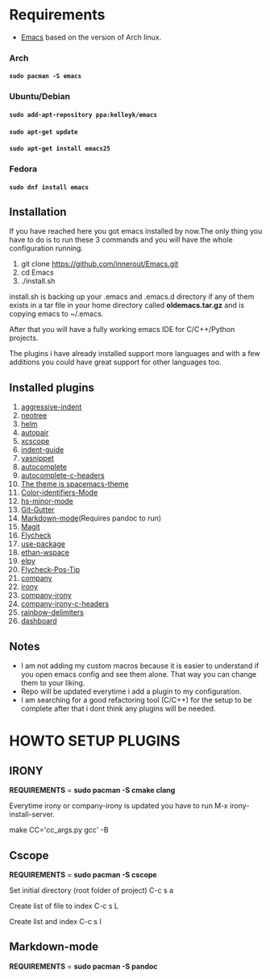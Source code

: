 # Requirements
* [Emacs](https://www.archlinux.org/packages/extra/i686/emacs/) based on the version of Arch linux.

### Arch

#### ```sudo pacman -S emacs```

### Ubuntu/Debian

#### ```sudo add-apt-repository ppa:kelleyk/emacs```
#### ```sudo apt-get update```
#### ```sudo apt-get install emacs25```

### Fedora

#### ```sudo dnf install emacs```

## Installation

If you have reached here you got emacs installed by now.The only thing you have to do is to run these 3 commands and you will have the whole configuration running.

1. git clone https://github.com/innerout/Emacs.git
2. cd Emacs
3. ./install.sh

install.sh is backing up your .emacs and .emacs.d directory if any of them exists in a tar file in your home directory called **oldemacs.tar.gz** and is copying emacs to ~/.emacs.

After that you will have a fully working emacs IDE for C/C++/Python projects.

The plugins i have already installed support more languages and with a few additions you could have great support for other languages too.

## Installed plugins
1. [aggressive-indent](https://github.com/Malabarba/aggressive-indent-mode)
2. [neotree](https://github.com/jaypei/emacs-neotree)
3. [helm](https://github.com/emacs-helm/helm)
4. [autopair](https://github.com/joaotavora/autopair)
5. [xcscope](https://github.com/dkogan/xcscope.el)
6. [indent-guide](https://github.com/zk-phi/indent-guide)
7. [yasnippet](https://github.com/joaotavora/yasnippet)
8. [autocomplete](https://github.com/auto-complete/auto-complete)
9. [autocomplete-c-headers](https://github.com/mooz/auto-complete-c-headers)
10. [The theme is spacemacs-theme](https://github.com/nashamri/spacemacs-theme)
11. [Color-identifiers-Mode](https://github.com/ankurdave/color-identifiers-mode)
12. [hs-minor-mode](https://www.emacswiki.org/emacs/HideShow)
13. [Git-Gutter](https://github.com/syohex/emacs-git-gutter)
14. [Markdown-mode](https://jblevins.org/projects/markdown-mode/)(Requires pandoc to run)
15. [Magit](https://github.com/magit/magit)
16. [Flycheck](https://github.com/flycheck/flycheck)
17. [use-package](https://github.com/jwiegley/use-package)
18. [ethan-wspace](https://github.com/glasserc/ethan-wspace)
19. [elpy](https://github.com/jorgenschaefer/elpy)
20. [Flycheck-Pos-Tip](https://github.com/flycheck/flycheck-pos-tip)
21. [company](https://github.com/company-mode/company-mode)
22. [irony](https://github.com/Sarcasm/irony-mode)
23. [company-irony](https://github.com/Sarcasm/company-irony)
24. [company-irony-c-headers](https://github.com/hotpxl/company-irony-c-headers)
25. [rainbow-delimiters](https://github.com/Fanael/rainbow-delimiters)
26. [dashboard](https://github.com/rakanalh/emacs-dashboard)

## Notes
* I am not adding my custom macros because it is easier to understand if you open emacs config and see them alone.
That way you can change them to your liking.
* Repo will be updated everytime i add a plugin to my configuration.
* I am searching for a good refactoring tool (C/C++) for the setup to be complete
  after that i dont think any plugins will be needed.


# HOWTO SETUP PLUGINS

## IRONY

__REQUIREMENTS__ = __sudo pacman -S cmake clang__

Everytime irony or company-irony is updated you have to run M-x irony-install-server.

make CC='cc_args.py gcc' -B

## Cscope

__REQUIREMENTS__ = __sudo pacman -S cscope__

Set initial directory (root folder of project) C-c s a

Create list of file to index C-c s L

Create list and index C-c s I

## Markdown-mode

__REQUIREMENTS__ = __sudo pacman -S pandoc__
